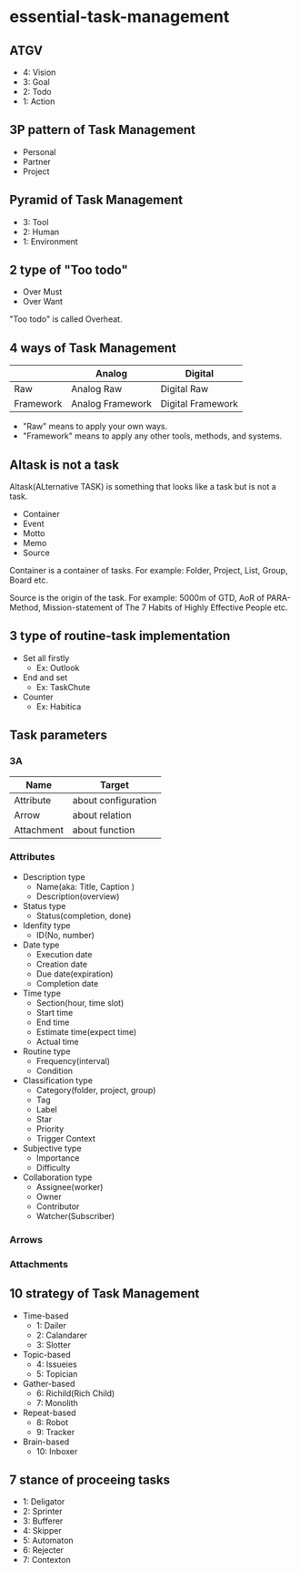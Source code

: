 # essential-task-management

## ATGV
- 4: Vision
- 3: Goal
- 2: Todo
- 1: Action

## 3P pattern of Task Management
- Personal
- Partner
- Project

## Pyramid of Task Management
- 3: Tool
- 2: Human
- 1: Environment

## 2 type of "Too todo"
- Over Must
- Over Want

"Too todo" is called Overheat.

## 4 ways of Task Management

|           | Analog | Digital |
| --------- | ------ | ------- |
| Raw       | Analog Raw | Digital Raw |
| Framework | Analog Framework | Digital Framework |

- "Raw" means to apply your own ways.
- "Framework" means to apply any other tools, methods, and systems.

## Altask is not a task
Altask(ALternative TASK) is something that looks like a task but is not a task.

- Container
- Event
- Motto
- Memo
- Source

Container is a container of tasks. For example: Folder, Project, List, Group, Board etc.

Source is the origin of the task. For example: 5000m of GTD, AoR of PARA-Method, Mission-statement of The 7 Habits of Highly Effective People etc.

## 3 type of routine-task implementation
- Set all firstly
    - Ex: Outlook
- End and set
    - Ex: TaskChute
- Counter
    - Ex: Habitica

## Task parameters

### 3A
| Name | Target |
| ---- | ---- |
| Attribute | about configuration |
| Arrow | about relation |
| Attachment | about function |

### Attributes
- Description type
    - Name(aka: Title, Caption )
    - Description(overview)
- Status type
    - Status(completion, done)
- Idenfity type
    - ID(No, number)
- Date type
    - Execution date
    - Creation date
    - Due date(expiration)
    - Completion date
- Time type
    - Section(hour, time slot)
    - Start time
    - End time
    - Estimate time(expect time)
    - Actual time
- Routine type
    - Frequency(interval)
    - Condition
- Classification type
    - Category(folder, project, group)
    - Tag
    - Label
    - Star
    - Priority
    - Trigger Context
- Subjective type
    - Importance
    - Difficulty
- Collaboration type
    - Assignee(worker)
    - Owner
    - Contributor
    - Watcher(Subscriber)

### Arrows

### Attachments

## 10 strategy of Task Management
- Time-based
    - 1: Dailer
    - 2: Calandarer
    - 3: Slotter
- Topic-based
    - 4: Issueies
    - 5: Topician
- Gather-based
    - 6: Richild(Rich Child)
    - 7: Monolith
- Repeat-based
    - 8: Robot
    - 9: Tracker
- Brain-based
    - 10: Inboxer

## 7 stance of proceeing tasks
- 1: Deligator
- 2: Sprinter
- 3: Bufferer
- 4: Skipper
- 5: Automaton
- 6: Rejecter
- 7: Contexton
